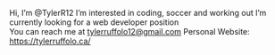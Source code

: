 Hi, I’m @TylerR12
I’m interested in coding, soccer and working out
I’m currently looking for a web developer position  
You can reach me at tylerruffolo12@gmail.com
Personal Website: https://tylerruffolo.ca/

<!---
TylerR12/TylerR12 is a ✨ special ✨ repository because its `README.md` (this file) appears on your GitHub profile.
You can click the Preview link to take a look at your changes.
--->
